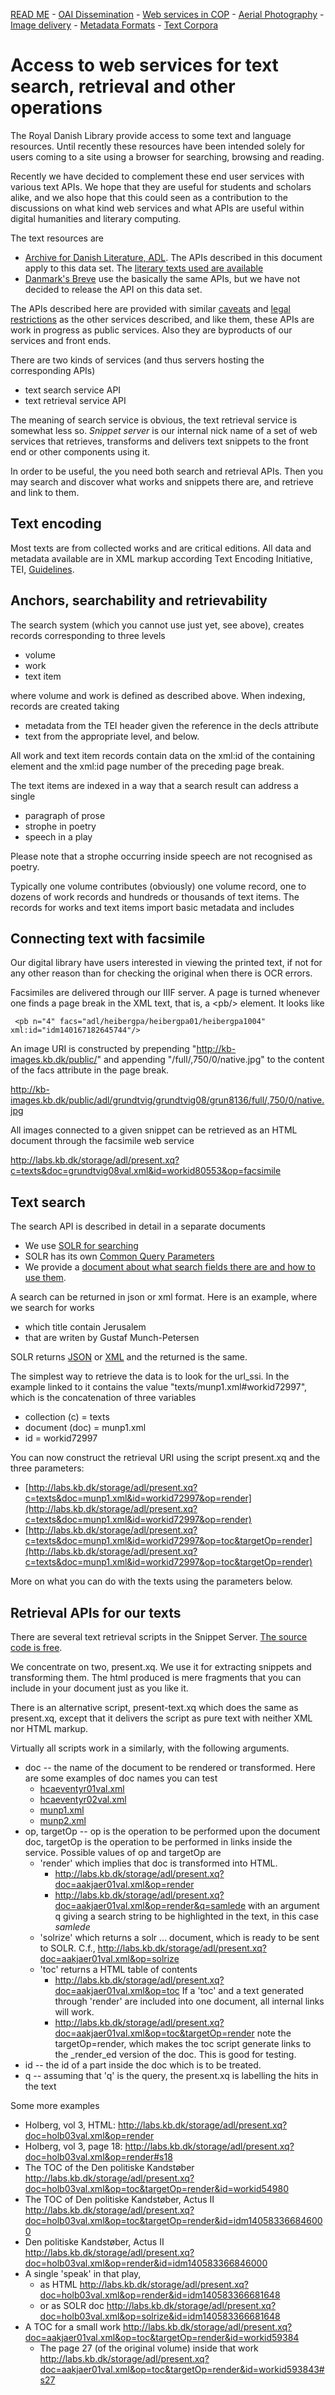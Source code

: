 [READ ME](README.md) - [OAI Dissemination](oai-pmh.md) - [Web services in COP](cop-backend.md) - [Aerial Photography](geographic-data.md) - [Image delivery](image-delivery.md) - [Metadata Formats](metadata-formats.md) - [Text Corpora](text-corpora.md)

# Access to web services for text search, retrieval and other operations

The Royal Danish Library provide access to some text and language
resources. Until recently these resources have been intended solely for
users coming to a site using a browser for searching, browsing and
reading.

Recently we have decided to complement these end user services with
various text APIs. We hope that they are useful for students and
scholars alike, and we also hope that this could seen as a
contribution to the discussions on what kind web services and what
APIs are useful within digital humanities and literary computing.

The text resources are

* [Archive for Danish Literature, ADL](http://www.adl.dk/). The APIs
  described in this document apply to this data set. The [literary texts used are available](https://github.com/Det-Kongelige-Bibliotek/public-adl-text-sources)
* [Danmark's Breve](http://danmarksbreve.kb.dk/) use the basically the
  same APIs, but we have not decided to release the API on this data
  set.

The APIs described here are provided with similar
[caveats](README.md#caveats) and [legal
restrictions](README.md#licences--legalese) as the other services
described, and like them, these APIs are work in progress as public
services. Also they are byproducts of our services and front ends.

There are two kinds of services (and thus servers hosting the corresponding APIs)

* text search service API
* text retrieval service API

The meaning of search service is obvious, the text retrieval service
is somewhat less so. _Snippet server_ is our internal nick name of a
set of web services that retrieves, transforms and delivers text
snippets to the front end or other components using it.

In order to be useful, the you need both search and retrieval APIs.
Then you may search and discover what works and snippets there are,
and retrieve and link to them.

## Text encoding

Most texts are from collected works and are critical editions.  All
data and metadata available are in XML markup according Text Encoding
Initiative, TEI,
[Guidelines](http://www.tei-c.org/release/doc/tei-p5-doc/en/html/).

## Anchors, searchability and retrievability

The search system (which you cannot use just yet, see above), creates
records corresponding to three levels

* volume
* work
* text item

where volume and work is defined as described above. When indexing,
records are created taking

* metadata from the TEI header given the reference in the decls attribute
* text from the appropriate level, and below.

All work and text item records contain data on the xml:id of the
containing element and the xml:id page number of the preceding page
break.

The text items are indexed in a way that a search result can address a single

* paragraph of prose
* strophe in poetry 
* speech in a play

Please note that a strophe occurring inside speech are not recognised
as poetry.

Typically one volume contributes (obviously) one volume record, one to
dozens of work records and hundreds or thousands of text items.
The records for works and text items import basic metadata and includes

## Connecting text with facsimile

Our digital library have users interested in viewing the printed text,
if not for any other reason than for checking the original when there
is OCR errors.

Facsimiles are delivered through our IIIF server. A page is turned
whenever one finds a page break in the XML text, that is, a
&lt;pb/&gt; element. It looks like

```
 <pb n="4" facs="adl/heibergpa/heibergpa01/heibergpa1004" xml:id="idm140167182645744"/>
```

An image URI is constructed by prepending
"http://kb-images.kb.dk/public/" and appending
"/full/,750/0/native.jpg" to the content of the facs attribute in the page break.

http://kb-images.kb.dk/public/adl/grundtvig/grundtvig08/grun8136/full/,750/0/native.jpg

All images connected to a given snippet can be retrieved as an HTML
document through the facsimile web service

http://labs.kb.dk/storage/adl/present.xq?c=texts&doc=grundtvig08val.xml&id=workid80553&op=facsimile


## Text search

The search API is described in detail in a separate documents

* We use [SOLR for searching](https://cwiki.apache.org/confluence/display/solr/Searching)
* SOLR has its own [Common Query Parameters](https://cwiki.apache.org/confluence/display/solr/Common+Query+Parameters)
* We provide a [document about what search fields there are and how to use them](http://rawgit.com/Det-Kongelige-Bibliotek/access-digital-objects/master/form-demos/adl-form.html).

A search can be returned in json or xml format. Here is an example, where we search  for works

* which title contain Jerusalem
* that are writen by Gustaf Munch-Petersen

SOLR returns [JSON](http://public-index.kb.dk/solr/adl-core/select/?q=author_name_tesim%3AGustaf+Munch-Petersen%0D%0Aand%0D%0Acat_ssi%3Awork%0D%0Aand%0D%0Awork_title_tesim%3AJerusalem&wt=json&start=0&rows=10&defType=edismax&indent=on) or [XML](http://public-index.kb.dk/solr/adl-core/select/?q=author_name_tesim%3AGustaf+Munch-Petersen%0D%0Aand%0D%0Acat_ssi%3Awork%0D%0Aand%0D%0Awork_title_tesim%3AJerusalem&wt=xml&start=0&rows=10&defType=edismax&indent=on) and the returned is the same.

The simplest way to retrieve the data is to look for the url_ssi. In the example linked to it contains the value "texts/munp1.xml#workid72997", which is the concatenation of three variables

* collection (c) = texts
* document (doc) = munp1.xml
* id = workid72997

You can now construct the retrieval URI using the script present.xq and the three parameters:

* [http://labs.kb.dk/storage/adl/present.xq?c=texts&doc=munp1.xml&id=workid72997&op=render](http://labs.kb.dk/storage/adl/present.xq?c=texts&doc=munp1.xml&id=workid72997&op=render)
* [http://labs.kb.dk/storage/adl/present.xq?c=texts&doc=munp1.xml&id=workid72997&op=toc&targetOp=render](http://labs.kb.dk/storage/adl/present.xq?c=texts&doc=munp1.xml&id=workid72997&op=toc&targetOp=render)

More on what you can do with the texts using the parameters below.

## Retrieval APIs for our texts

There are several text retrieval scripts in the Snippet Server.
[The source code is free](https://github.com/Det-Kongelige-Bibliotek/solr-and-snippets).

We concentrate on two, present.xq. We use it for extracting snippets
and transforming them. The html produced is mere fragments that you
can include in your document just as you like it.

There is an alternative script, present-text.xq which does the same as
present.xq, except that it delivers the script as pure text with
neither XML nor HTML markup.

Virtually all scripts work in a similarly, with the following arguments.

* doc -- the name of the document to be rendered or transformed. Here are some examples of doc names you can test
  * [hcaeventyr01val.xml](http://labs.kb.dk/storage/adl/texts/hcaeventyr01val.xml)
  * [hcaeventyr02val.xml](http://labs.kb.dk/storage/adl/texts/hcaeventyr02val.xml)
  * [munp1.xml](http://labs.kb.dk/storage/adl/texts/munp1.xml)
  * [munp2.xml](http://labs.kb.dk/storage/adl/texts/munp2.xml)
* op, targetOp  -- op is the operation to be performed upon the document doc, targetOp is the operation to be performed in links inside the service. Possible values of op and targetOp are
  * 'render' which implies that doc is transformed into HTML. 
     * http://labs.kb.dk/storage/adl/present.xq?doc=aakjaer01val.xml&op=render
     * http://labs.kb.dk/storage/adl/present.xq?doc=aakjaer01val.xml&op=render&q=samlede with an argument q giving a search string to be highlighted in the text, in this case _samlede_
  * 'solrize' which returns a solr <add> ... </add> document, which is ready to be sent to SOLR. C.f., http://labs.kb.dk/storage/adl/present.xq?doc=aakjaer01val.xml&op=solrize
  * 'toc' returns a HTML table of contents 
     * http://labs.kb.dk/storage/adl/present.xq?doc=aakjaer01val.xml&op=toc If a 'toc' and a text generated through 'render' are included into one document, all internal links will work.
     * http://labs.kb.dk/storage/adl/present.xq?doc=aakjaer01val.xml&op=toc&targetOp=render 
     note the targetOp=render, which makes the toc script generate links to the _render_ed version of the doc. This is good for testing.
* id  -- the id of a part inside the doc which is to be treated. 
* q -- assuming that 'q' is the query, the present.xq is labelling the hits in the text

Some more examples

* Holberg, vol 3, HTML: http://labs.kb.dk/storage/adl/present.xq?doc=holb03val.xml&op=render
* Holberg, vol 3, page 18: http://labs.kb.dk/storage/adl/present.xq?doc=holb03val.xml&op=render#s18
* The TOC of the Den politiske Kandstøber http://labs.kb.dk/storage/adl/present.xq?doc=holb03val.xml&op=toc&targetOp=render&id=workid54980
* The TOC of Den politiske Kandstøber, Actus II http://labs.kb.dk/storage/adl/present.xq?doc=holb03val.xml&op=toc&targetOp=render&id=idm140583366846000
* Den politiske Kandstøber, Actus II http://labs.kb.dk/storage/adl/present.xq?doc=holb03val.xml&op=render&id=idm140583366846000
* A single 'speak' in that play, 
  * as HTML http://labs.kb.dk/storage/adl/present.xq?doc=holb03val.xml&op=render&id=idm140583366681648
  * or as SOLR doc http://labs.kb.dk/storage/adl/present.xq?doc=holb03val.xml&op=solrize&id=idm140583366681648
* A TOC for a small work http://labs.kb.dk/storage/adl/present.xq?doc=aakjaer01val.xml&op=toc&targetOp=render&id=workid59384
  * The page 27 (of the original volume) inside that work http://labs.kb.dk/storage/adl/present.xq?doc=aakjaer01val.xml&op=toc&targetOp=render&id=workid593843#s27

